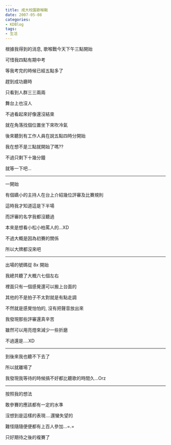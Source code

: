```yaml
---
title: 成大校園歌喉戰
date: 2007-05-08
categories:
- KDBlog
tags:
- 生活
---
```

根據我得到的消息, 歌喉戰今天下午三點開始

可惜我四點有期中考

等我考完的時候已經五點多了

趕到成功廳時

只看到人群三三兩兩

舞台上也沒人

不過看起來好像還沒結束

就在角落找個位置坐下來吹冷氣

後來聽到有工作人員在說五點四時分開始

我在想不是三點就開始了嗎??

不過只剩下十幾分鐘

就等一下吧...

---

一開始

有個嬌小的主持人在台上介紹幾位評審及比賽規則

這時我才知道這是下半場

而評審的名字我都沒聽過

本來是想看小松小柏罵人的...XD

不過大概是因為初賽的關係

所以大牌都沒來吧

---

出場的號碼從 8x 開始

我總共聽了大概六七個左右

裡面只有一個感覺還可以搬上台面的

其他的不是拍子不太對就是有點走調

不然就是感覺怕怕的, 沒有把聲音放出來

我發現那些評審還真辛苦

雖然可以用亮燈來減少一些折磨

不過還是....XD

---

到後來我也聽不下去了

所以就離場了

我發現我等待的時候搞不好都比聽歌的時間久...Orz

---

按照我的想法

敢參賽的應該都有一定的水準

沒想到是這樣的表現....還蠻失望的

難怪隨隨便便都有上百人參加...=.=

只好期待之後的複賽了

